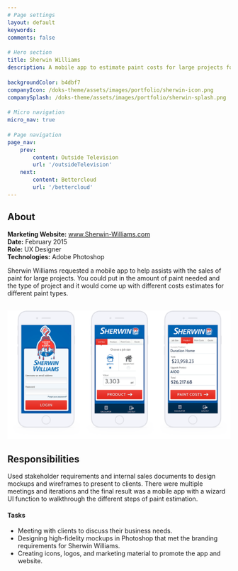 ```yaml
---
# Page settings
layout: default
keywords:
comments: false

# Hero section
title: Sherwin Williams
description: A mobile app to estimate paint costs for large projects for salespersons to show potential clients. 

backgroundColor: b4dbf7
companyIcon: /doks-theme/assets/images/portfolio/sherwin-icon.png
companySplash: /doks-theme/assets/images/portfolio/sherwin-splash.png

# Micro navigation
micro_nav: true

# Page navigation
page_nav:
    prev:
        content: Outside Television
        url: '/outsideTelevision'
    next:
        content: Bettercloud
        url: '/bettercloud'
---
```

<h2>About</h2>
<p>
<b>Marketing Website:</b>  <a href="https://www.sherwin-williams.com/" target="_blank">www.Sherwin-Williams.com</a><br />
<b>Date:</b> February 2015<br />
<b>Role:</b> UX Designer<br/>
<b>Technologies:</b>  Adobe Photoshop
</p>
<p>Sherwin Williams requested a mobile app to help assists with the sales of paint for large projects. You could put in the amount of paint needed and the type of project and it would come up with different costs estimates for different paint types.</p>
<br />
<img src="/doks-theme/assets/images/portfolio/sherwin-1.png" />
<h2>Responsibilities</h2>
<p>Used stakeholder requirements and internal sales documents to design mockups and wireframes to present to clients. There were multiple meetings and iterations and the final result was a mobile app with a wizard UI function to walkthrough the different steps of paint estimation.</p>
<h4>Tasks</h4>
<ul>
<li>Meeting with clients to discuss their business needs.</li>
<li>Designing high-fidelity mockups in Photoshop that met the branding requirements for Sherwin Williams.</li>
<li>Creating icons, logos, and marketing material to promote the app and website.</li>
</ul>